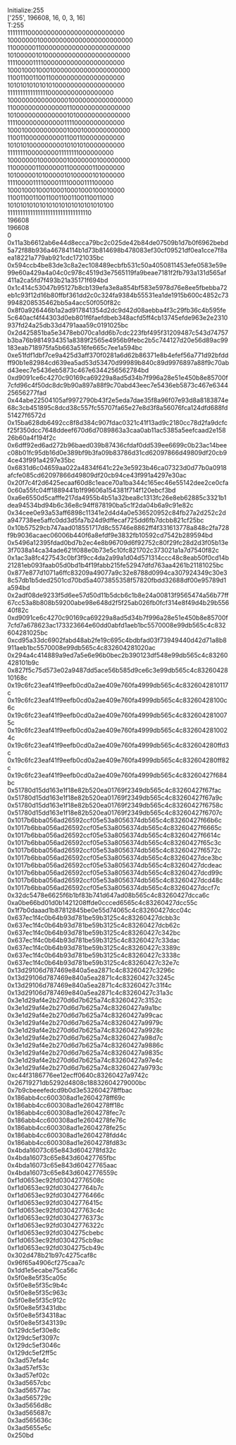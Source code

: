 Initialize:255<br>
['255', 196608, 16, 0, 3, 16]<br>
T:255<br>
111111110000000000000000000000000<br>
100000001000000000000000000000000<br>
110000001100000000000000000000000<br>
101000001010000000000000000000000<br>
111100001111000000000000000000000<br>
100010001000100000000000000000000<br>
110011001100110000000000000000000<br>
101010101010101000000000000000000<br>
111111111111111100000000000000000<br>
100000000000000010000000000000000<br>
110000000000000011000000000000000<br>
101000000000000010100000000000000<br>
111100000000000011110000000000000<br>
100010000000000010001000000000000<br>
110011000000000011001100000000000<br>
101010100000000010101010000000000<br>
111111110000000011111111000000000<br>
100000001000000010000000100000000<br>
110000001100000011000000110000000<br>
101000001010000010100000101000000<br>
111100001111000011110000111100000<br>
100010001000100010001000100010000<br>
110011001100110011001100110011000<br>
101010101010101010101010101010100<br>
111111111111111111111111111111110<br>
196608<br>
196608<br>
0<br>
0x11a3b6612ab6e44d8ecca79bc2c025de42b84de07509b1d7b0f6962bebd5a72f88b936a46784114b1d73b814698b478083ef30cf09521df0ea1cce7f8aea18221a779ab921cdc1721035bc<br>
0x594ccb4be83de3c8a2ec108489ecbfb531c50a4050811453efe0583e59e99e60a429a4a04c0c978c4519d3e7565119fa9beae7181f2fb793a131d565af411a2ca5fd7f493b21a35171f694bd<br>
0x1c414c53047b95127b8cb139efa3e8a854bf583e5978d76e8ee5fbebba72eb1c93f12d16b80ffbf361dd2c0c324fa9384b55531ea1de1915b600c4852c739948208535462bb5a4acc50f050f82c<br>
0x8f0a926446b1a2ad917841354d2dc9d42d08aebba4f3c29fb36c4b595fe5c640acf4f44303d0eb801f6faefdbeb348acfd5ff4cb13745efde963e2e2310937fd24a25db33d4791aaa59c0191025bc<br>
0x2d425851ba5e3478eb070ca1dd6b7cdc223fbf495f31209487c543d74757b3ba76b9814934351a8389f2565e4956b9febc2b5c744127d20e56d89ac99183eab718975fa5b663a516fe665c7ee1a594bc<br>
0xe51fdf1dbf7ce9a425d3aff370f0281a6d62b86371e8b4efef56a771d92bfddff90b1e82984cd639ea5ad53d53470d99989b840c89d9976897a88f9c70abd43eec7e5436eb5873c467e6344256562784bd<br>
0xd9091ce6c4270c90169ca69229a8ad5d34b7f996a28e51e450b8e85700f7cfd96c4f50dc8dc9b90a897a88f9c70abd43eec7e5436eb5873c467e634425656277fad<br>
0x44abe22504105af9972790b43f2e5eda7dae35f8a96f07e93d8a8183874e68c3cb451895c8dcd38c557fc55707fa65e27e8d3f8a56076fca124dfd688fd51427f6572d<br>
0x15ba628db6492cc8f8d384c907fdac0321c41f13ad9c2180cc78d2fa9dcfcf25f350dcc7648ddeef670d6d7089863a3caa0ab11ac5385a5eefcaad2e15826b60a4f194f2c<br>
0x6dff92ed6ad272b96baed039b87436cfdaf0dd539ee6699c0b23ac14beec08b01fc95db16d0e389bf9b3fa09b83786d31cd62097866d49809df20cb94ce43f991a4297e35bc<br>
0x6831d6c04659aa022a4834f641c22e3e5923b46ca07323d0d77b0a0918afcfe085cd62097866d49809df20cb94ce43f991a4297e30ac<br>
0x20f7c4f2d6425ecaaf60d8c1eace70a1ba344c165ec46e55142dee2ce0cfa0c60a55fc04ff1889441b1f99606a154381f714f120ebcf3bd<br>
0xa6e6550d5cafffe217da4955b4b51a32bea8c1313fc26e8eb62885c3321b1dea94534bd94b6c36e8c94ff878190ba5c1f2da04b6a9c91e82c<br>
0x34cee0e93a53aff6898c11341e2d4d4a0e536520952c84fb27a2d252c2da947738ee5affc0dd3d5fa7b24d9dffecaf725dd6fb7dcbb821cf25bc<br>
0x10b57529cb747aad018551717d8c55746e8862ff4f331613778a848c2fa728f9b9036acaec06006b440f6a8efdf9e3832fb10592cd7542b289594bd<br>
0x5496a12395fdad0bd7b2ec4e8b96709d6f92752c80f29fc28d2d3f05b13e3f7038a14ca34ade621f088e0b73e5c10fc821702c373021a1a7d7540f82c<br>
0x1ac3a8fc427543c0bf3f9cc4da2a99a1d04d571314ccc48c8eab50f0cd14b21281eb093faab05d0bd1b4f19fabb215fe52947dfd763aa4261b21181025bc<br>
0x877e877d1071a6ffc83209a49077a9c32e8788d0994ca307924349c30e38c57db1b5ded2501cd70bd5a4073855358f57820fbdd32688df00e95789d1a594bd<br>
0x2adf08de9233f5d6ee57d50d11b5dcb6c1b8e24a00813f9565474a56b77ff67cc53a8b808b59200abe98e648d2f5f25ab026fb0fcf314e8f49d4b29b55640f82c<br>
0xd9091ce6c4270c90169ca69229a8ad5d34b7f996a28e51e450b8e85700f7cfd7a678623ac173323664e60dd0abfd1aeb1bc5570008e99db565c4c832604281025bc<br>
0xcd95a33dc6902fabd48ab2fe19c695c4bdbfad03f73949440d42d71a8b8911aeb1bc5570008e99db565c4c832604281020ac<br>
0x294a4c414889a9ed7a5e6e96b0bec2b390123df548e99db565c4c83260428101b9c<br>
0x827f5c75d573e02a9487dd5ace56b585d9ce6c3e99db565c4c8326042810168c<br>
0x19c6fc23eaf41f9eefb0cd0a2ae409e760fa4999db565c4c8326042810117c<br>
0x19c6fc23eaf41f9eefb0cd0a2ae409e760fa4999db565c4c83260428100c6c<br>
0x19c6fc23eaf41f9eefb0cd0a2ae409e760fa4999db565c4c8326042810075c<br>
0x19c6fc23eaf41f9eefb0cd0a2ae409e760fa4999db565c4c8326042810024c<br>
0x19c6fc23eaf41f9eefb0cd0a2ae409e760fa4999db565c4c832604280ffd3c<br>
0x19c6fc23eaf41f9eefb0cd0a2ae409e760fa4999db565c4c832604280ff82c<br>
0x19c6fc23eaf41f9eefb0cd0a2ae409e760fa4999db565c4c83260427f684bc<br>
0x51780d15dd163e1f18e82b520ea01769f2349db565c4c83260427f67fac<br>
0x51780d15dd163e1f18e82b520ea01769f2349db565c4c83260427f67a9c<br>
0x51780d15dd163e1f18e82b520ea01769f2349db565c4c83260427f6758c<br>
0x51780d15dd163e1f18e82b520ea01769f2349db565c4c83260427f6707c<br>
0x1017b6bba056ad26592ccf05e53a8056374db565c4c83260427f66b6c<br>
0x1017b6bba056ad26592ccf05e53a8056374db565c4c83260427f6665c<br>
0x1017b6bba056ad26592ccf05e53a8056374db565c4c83260427f6614c<br>
0x1017b6bba056ad26592ccf05e53a8056374db565c4c83260427f65c3c<br>
0x1017b6bba056ad26592ccf05e53a8056374db565c4c83260427f6572c<br>
0x1017b6bba056ad26592ccf05e53a8056374db565c4c83260427dce3bc<br>
0x1017b6bba056ad26592ccf05e53a8056374db565c4c83260427dcdeac<br>
0x1017b6bba056ad26592ccf05e53a8056374db565c4c83260427dcd99c<br>
0x1017b6bba056ad26592ccf05e53a8056374db565c4c83260427dcd48c<br>
0x1017b6bba056ad26592ccf05e53a8056374db565c4c83260427dccf7c<br>
0x32dc5478e6625f6b1bf83b741d647ad08b565c4c83260427dcca6c<br>
0xa0be66bd01d0b1421208ffde0ccced6565c4c83260427dcc55c<br>
0x1f7b0daaad1b87812845be0e55d74065c4c83260427dcc04c<br>
0x637ec1f4c0b64b93d781be59b3125c4c83260427dcbb3c<br>
0x637ec1f4c0b64b93d781be59b3125c4c83260427dcb62c<br>
0x637ec1f4c0b64b93d781be59b3125c4c83260427c342bc<br>
0x637ec1f4c0b64b93d781be59b3125c4c83260427c33dac<br>
0x637ec1f4c0b64b93d781be59b3125c4c83260427c3389c<br>
0x637ec1f4c0b64b93d781be59b3125c4c83260427c3338c<br>
0x637ec1f4c0b64b93d781be59b3125c4c83260427c32e7c<br>
0x13d29106d787469e840a5ea2871c4c83260427c3296c<br>
0x13d29106d787469e840a5ea2871c4c83260427c3245c<br>
0x13d29106d787469e840a5ea2871c4c83260427c31f4c<br>
0x13d29106d787469e840a5ea2871c4c83260427c31a3c<br>
0x3e1d29af4e2b270d6d7b625a74c83260427c3152c<br>
0x3e1d29af4e2b270d6d7b625a74c83260427a9a1bc<br>
0x3e1d29af4e2b270d6d7b625a74c83260427a99cac<br>
0x3e1d29af4e2b270d6d7b625a74c83260427a9979c<br>
0x3e1d29af4e2b270d6d7b625a74c83260427a9928c<br>
0x3e1d29af4e2b270d6d7b625a74c83260427a98d7c<br>
0x3e1d29af4e2b270d6d7b625a74c83260427a9886c<br>
0x3e1d29af4e2b270d6d7b625a74c83260427a9835c<br>
0x3e1d29af4e2b270d6d7b625a74c83260427a97e4c<br>
0x3e1d29af4e2b270d6d7b625a74c83260427a9793c<br>
0xc44f3186776ee12ecff0640c83260427a9742c<br>
0x26719271db5292d4808c18832604279000bc<br>
0x7b9cbeeefedcd9b0d3e532604278ffbac<br>
0x186abb4cc600308ad1e2604278ff69c<br>
0x186abb4cc600308ad1e2604278ff18c<br>
0x186abb4cc600308ad1e2604278fec7c<br>
0x186abb4cc600308ad1e2604278fe76c<br>
0x186abb4cc600308ad1e2604278fe25c<br>
0x186abb4cc600308ad1e2604278fdd4c<br>
0x186abb4cc600308ad1e2604278fd83c<br>
0x4bda16073c65e843d604278fd32c<br>
0x4bda16073c65e843d60427765fbc<br>
0x4bda16073c65e843d60427765aac<br>
0x4bda16073c65e843d6042776559c<br>
0xf1d0653ec92fd03042776508c<br>
0xf1d0653ec92fd030427764b7c<br>
0xf1d0653ec92fd03042776466c<br>
0xf1d0653ec92fd03042776415c<br>
0xf1d0653ec92fd030427763c4c<br>
0xf1d0653ec92fd03042776373c<br>
0xf1d0653ec92fd03042776322c<br>
0xf1d0653ec92fd0304275cbebc<br>
0xf1d0653ec92fd0304275cb9ac<br>
0xf1d0653ec92fd0304275cb49c<br>
0x302d478b21b97c4275caf8c<br>
0x96f65a4906cf275caa7c<br>
0x1dd1e5ecabe75ca56c<br>
0x5f0e8e5f35ca05c<br>
0x5f0e8e5f35c9b4c<br>
0x5f0e8e5f35c963c<br>
0x5f0e8e5f35c912c<br>
0x5f0e8e5f3431dbc<br>
0x5f0e8e5f34318ac<br>
0x5f0e8e5f343139c<br>
0x129dc5ef30e8c<br>
0x129dc5ef3097c<br>
0x129dc5ef3046c<br>
0x129dc5ef2ff5c<br>
0x3ad57efa4c<br>
0x3ad57ef53c<br>
0x3ad57ef02c<br>
0x3ad5657cbc<br>
0x3ad56577ac<br>
0x3ad565729c<br>
0x3ad5656d8c<br>
0x3ad565687c<br>
0x3ad565636c<br>
0x3ad5655e5c<br>
0x250bd<br>
